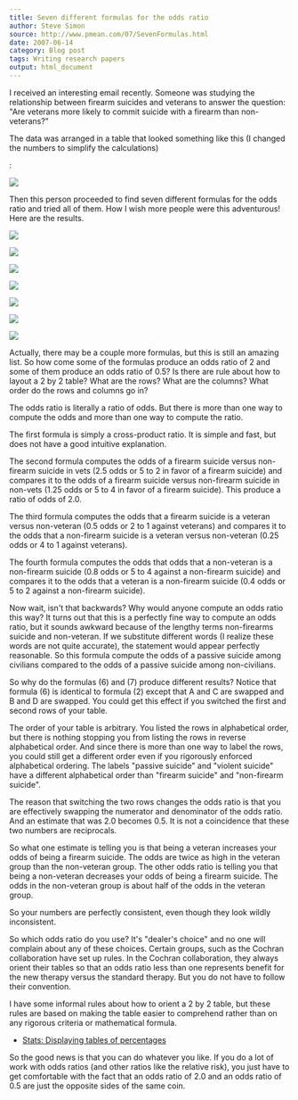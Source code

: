 ```yaml
---
title: Seven different formulas for the odds ratio
author: Steve Simon
source: http://www.pmean.com/07/SevenFormulas.html
date: 2007-06-14
category: Blog post
tags: Writing research papers
output: html_document
---
```


I received an interesting email recently. Someone was studying the
relationship between firearm suicides and veterans to answer the
question: "Are veterans more likely to commit suicide with a firearm
than non-veterans?" 

<!---more--->

The data was arranged in a table that looked
something like this (I changed the numbers to simplify the calculations)


:

![](../../../web/images/07/SevenFormulas01.gif)

Then this person proceeded to find seven different formulas for the odds
ratio and tried all of them. How I wish more people were this
adventurous! Here are the results.

![](../../../web/images/07/SevenFormulas02.gif)

![](../../../web/images/07/SevenFormulas03.gif)

![](../../../web/images/07/SevenFormulas04.gif)

![](../../../web/images/07/SevenFormulas05.gif)

![](../../../web/images/07/SevenFormulas06.gif)

![](../../../web/images/07/SevenFormulas07.gif)

![](../../../web/images/07/SevenFormulas08.gif)

Actually, there may be a couple more formulas, but this is still an
amazing list. So how come some of the formulas produce an odds ratio of
2 and some of them produce an odds ratio of 0.5? Is there are rule about
how to layout a 2 by 2 table? What are the rows? What are the columns?
What order do the rows and columns go in?

The odds ratio is literally a ratio of odds. But there is more than one
way to compute the odds and more than one way to compute the ratio.

The first formula is simply a cross-product ratio. It is simple and
fast, but does not have a good intuitive explanation.

The second formula computes the odds of a firearm suicide versus
non-firearm suicide in vets (2.5 odds or 5 to 2 in favor of a firearm
suicide) and compares it to the odds of a firearm suicide versus
non-firearm suicide in non-vets (1.25 odds or 5 to 4 in favor of a
firearm suicide). This produce a ratio of odds of 2.0.

The third formula computes the odds that a firearm suicide is a veteran
versus non-veteran (0.5 odds or 2 to 1 against veterans) and compares it
to the odds that a non-firearm suicide is a veteran versus non-veteran
(0.25 odds or 4 to 1 against veterans).

The fourth formula computes the odds that odds that a non-veteran is a
non-firearm suicide (0.8 odds or 5 to 4 against a non-firearm suicide)
and compares it to the odds that a veteran is a non-firearm suicide (0.4
odds or 5 to 2 against a non-firearm suicide).

Now wait, isn't that backwards? Why would anyone compute an odds ratio
this way? It turns out that this is a perfectly fine way to compute an
odds ratio, but it sounds awkward because of the lengthy terms
non-firearms suicide and non-veteran. If we substitute different words
(I realize these words are not quite accurate), the statement would
appear perfectly reasonable. So this formula compute the odds of a
passive suicide among civilians compared to the odds of a passive
suicide among non-civilians.

So why do the formulas (6) and (7) produce different results? Notice
that formula (6) is identical to formula (2) except that A and C are
swapped and B and D are swapped. You could get this effect if you
switched the first and second rows of your table.

The order of your table is arbitrary. You listed the rows in
alphabetical order, but there is nothing stopping you from listing the
rows in reverse alphabetical order. And since there is more than one way
to label the rows, you could still get a different order even if you
rigorously enforced alphabetical ordering. The labels "passive
suicide" and "violent suicide" have a different alphabetical order
than "firearm suicide" and "non-firearm suicide".

The reason that switching the two rows changes the odds ratio is that
you are effectively swapping the numerator and denominator of the odds
ratio. And an estimate that was 2.0 becomes 0.5. It is not a coincidence
that these two numbers are reciprocals.

So what one estimate is telling you is that being a veteran increases
your odds of being a firearm suicide. The odds are twice as high in the
veteran group than the non-veteran group. The other odds ratio is
telling you that being a non-veteran decreases your odds of being a
firearm suicide. The odds in the non-veteran group is about half of the
odds in the veteran group.

So your numbers are perfectly consistent, even though they look wildly
inconsistent.

So which odds ratio do you use? It's "dealer's choice" and no one
will complain about any of these choices. Certain groups, such as the
Cochran collaboration have set up rules. In the Cochran collaboration,
they always orient their tables so that an odds ratio less than one
represents benefit for the new therapy versus the standard therapy. But
you do not have to follow their convention.

I have some informal rules about how to orient a 2 by 2 table, but these
rules are based on making the table easier to comprehend rather than on
any rigorous criteria or mathematical formula.

-   [Stats: Displaying tables of percentages](../model/percentage.asp)

So the good news is that you can do whatever you like. If you do a lot
of work with odds ratios (and other ratios like the relative risk), you
just have to get comfortable with the fact that an odds ratio of 2.0 and
an odds ratio of 0.5 are just the opposite sides of the same coin.
